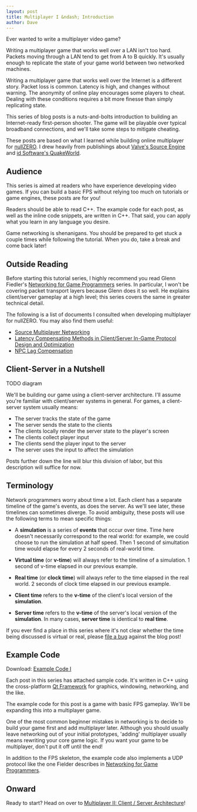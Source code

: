 ```yaml
---
layout: post
title: Multiplayer I &ndash; Introduction
author: Dave
---
```


Ever wanted to write a multiplayer video game?

Writing a multiplayer game that works well over a LAN isn't too hard. Packets
moving through a LAN tend to get from A to B quickly. It's
usually enough to replicate the state of your game world between two networked
machines.

Writing a multiplayer game that works well over the Internet is a different
story. Packet loss is common. Latency is high, and changes without warning.
The anonymity of online play encourages some players to cheat. 
Dealing with these conditions requires a bit more finesse than simply 
replicating state.

This series of blog posts is a nuts-and-bolts introduction to building 
an Internet-ready first-person shooter. The game will be playable over typical
broadband connections, and we'll take some steps to mitigate cheating.

These posts are based on what I learned while building online multiplayer 
for [nullZERO](http://fracture-studios.com/404). I drew heavily from
publishings about [Valve's Source Engine](http://source.valvesoftware.com/) 
and [id Software's QuakeWorld](http://en.wikipedia.org/wiki/QuakeWorld). 

## Audience

This series is aimed at readers who have experience developing video games.
If you can build a basic FPS without relying too much on tutorials or game
engines, these posts are for you!

Readers should be able to read C++. The example code for each post, as well
as the inline code snippets, are written in C++. That said, you can apply
what you learn in any language you desire.

Game networking is shenanigans. You should be prepared to get stuck a couple 
times while following the tutorial. When you do, take a break and come back
later!

## Outside Reading

Before starting this tutorial series, I highly recommend you read Glenn 
Fiedler's 
[Networking for Game Programmers](http://gafferongames.com/networking-for-game-programmers) 
series. In particular, I won't be covering packet transport layers because
Glenn does it so well. He explains client/server gameplay at a high level;
this series covers the same in greater technical detail.

The following is a list of documents I consulted when developing multiplayer
for nullZERO. You may also find them useful:

* [Source Multiplayer Networking](https://developer.valvesoftware.com/wiki/Source_Multiplayer_Networking)
* [Latency Compensating Methods in Client/Server In-Game Protocol Design and Optimization](https://developer.valvesoftware.com/wiki/Latency_Compensating_Methods_in_Client/Server_In-game_Protocol_Design_and_Optimization)
* [NPC Lag Compensation](https://developer.valvesoftware.com/wiki/NPC_Lag_Compensation)

## Client-Server in a Nutshell

TODO diagram

We'll be building our game using a client-server architecture. I'll assume 
you're familiar with client/server systems in general. For games, a 
client-server system usually means:

* The server tracks the state of the game
* The server sends the state to the clients
* The clients locally render the server state to the player's screen
* The clients collect player input
* The clients send the player input to the server
* The server uses the input to affect the simulation

Posts further down the line will blur this division of labor, but this 
description will suffice for now.

## Terminology

Network programmers worry about time a lot. Each client has a separate 
timeline of the game's events, as does the server. As we'll see later, these 
timelines can sometimes diverge. To avoid ambiguity, these posts will use the 
following terms to mean specific things:

* A **simulation** is a series of **events** that occur over time. Time here
  doesn't necessarily correspond to the real world: for example, we could
  choose to run the simulation at half speed. Then 1 second of simultation
  time would elapse for every 2 seconds of real-world time. 

* **Virtual time** (or **v-time**) will always refer to the timeline of a
  simulation. 1 second of v-time elapsed in our previous example.

* **Real time** (or **clock time**) will always refer to the time elapsed in
  the real world. 2 seconds of clock time elapsed in our previous example.

* **Client time** refers to the **v-time** of the client's local version of
  the **simulation**.

* **Server time** refers to the **v-time** of the server's local version of
  the **simulation**. In many cases, **server time** is identical to **real
  time**. 

If you ever find a place in this series where it's not clear whether the time
being discussed is virtual or real, please
[file a bug](https://github.com/davekilian/davekilian.github.com/issues)
against the blog post!

## Example Code

Download: [Example Code I](404)

Each post in this series has attached sample code. It's written in C++ using
the cross-platform [Qt Framework](http://qt.nokia.com) for graphics, windowing,
networking, and the like.

The example code for this post is a game with basic FPS gameplay. We'll be
expanding this into a multiplayer game. 

One of the most common beginner mistakes in networking is to decide to build
your game first and add multiplayer later. Although you should usually leave
networking out of your initial prototypes, 'adding' multiplayer usually means
rewriting your core game logic. If you want your game to be multiplayer, 
don't put it off until the end!

In addition to the FPS skeleton, the example code also implements a UDP
protocol like the one Fielder describes in
[Networking for Game Programmers](http://gafferongames.com/networking-for-game-programmers).

## Onward

Ready to start? Head on over to
[Multiplayer II: Client / Server Architecture](/2012/07/15/multiplayer-ii.html)!

